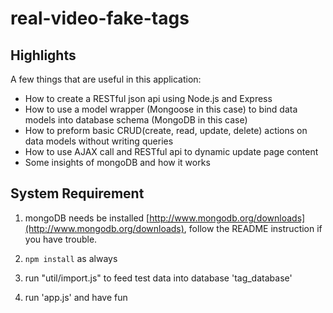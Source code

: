real-video-fake-tags
====================
## Highlights

A few things that are useful in this application:

* How to create a RESTful json api using Node.js and Express
* How to use a model wrapper (Mongoose in this case) to bind data models into database schema (MongoDB in this case)
* How to preform basic CRUD(create, read, update, delete) actions on data models without writing queries 
* How to use AJAX call and RESTful api to dynamic update page content 
* Some insights of mongoDB and how it works

## System Requirement

1. mongoDB needs be installed [http://www.mongodb.org/downloads](http://www.mongodb.org/downloads), follow the README instruction if you have trouble.

2. ```npm install``` as always

3. run "util/import.js" to feed test data into database 'tag_database'

4. run 'app.js' and have fun
